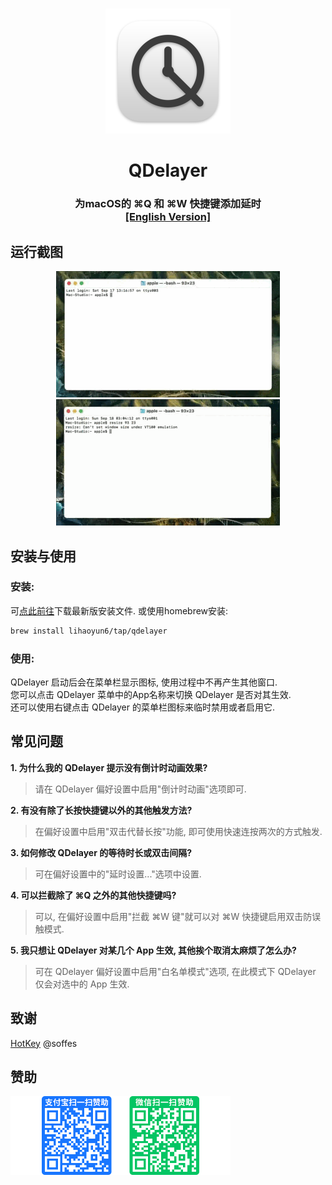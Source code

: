 # 
<p align="center">
<img src="./img/QDelayer.png" width="200" height="200" />
<h1 align="center">QDelayer</h1>
<h3 align="center">为macOS的 ⌘Q 和 ⌘W 快捷键添加延时<br><a href="./README_en.md">[English Version]</a></h3> 
</p>

## 运行截图
<p align="center">
<img src="./img/Preview_zh.gif"/> <img src="./img/DoublePress_zh.gif"/>  
</p>

## 安装与使用
### 安装:
可[点此前往](../../releases/latest)下载最新版安装文件. 或使用homebrew安装:  
```bash
brew install lihaoyun6/tap/qdelayer
```
### 使用:
QDelayer 启动后会在菜单栏显示图标, 使用过程中不再产生其他窗口.  
您可以点击 QDelayer 菜单中的App名称来切换 QDelayer 是否对其生效.  
还可以使用右键点击 QDelayer 的菜单栏图标来临时禁用或者启用它.  

## 常见问题
**1. 为什么我的 QDelayer 提示没有倒计时动画效果?**  
> 请在 QDelayer 偏好设置中启用"倒计时动画"选项即可.  

**2. 有没有除了长按快捷键以外的其他触发方法?**  
> 在偏好设置中启用"双击代替长按"功能, 即可使用快速连按两次的方式触发.

**3. 如何修改 QDelayer 的等待时长或双击间隔?**  
> 可在偏好设置中的"延时设置..."选项中设置.  

**4. 可以拦截除了 ⌘Q 之外的其他快捷键吗?**  
> 可以, 在偏好设置中启用"拦截 ⌘W 键"就可以对 ⌘W 快捷键启用双击防误触模式.

**5. 我只想让 QDelayer 对某几个 App 生效, 其他挨个取消太麻烦了怎么办?**  
> 可在 QDelayer 偏好设置中启用"白名单模式"选项, 在此模式下  QDelayer 仅会对选中的 App 生效.  

## 致谢
[HotKey](https://github.com/soffes/HotKey) @soffes  

## 赞助
<img src="./img/donate.png" width="352"/>
